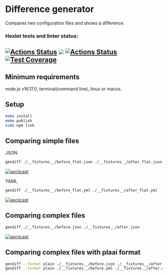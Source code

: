# Difference generator
Compares two configuration files and shows a difference.

### Hexlet tests and linter status:

[![Actions Status](https://github.com/adammilligan/frontend-project-46/workflows/hexlet-check/badge.svg)](https://github.com/adammilligan/frontend-project-46/actions)
<a href="https://codeclimate.com/github/adammilligan/frontend-project-46/maintainability"><img src="https://api.codeclimate.com/v1/badges/d84e368f05a25df339b8/maintainability" /></a>
[![Actions Status](https://github.com/adammilligan/frontend-project-46/actions/workflows/push.yml/badge.svg)](https://github.com/adammilligan/frontend-project-46/actions)
[![Test Coverage](https://api.codeclimate.com/v1/badges/d84e368f05a25df339b8/test_coverage)](https://codeclimate.com/github/adammilligan/frontend-project-46/test_coverage)
----

## Minimum requirements

node.js v16.17.0, terminal(command line), linux or macos.

## Setup

```sh
make install
make publish
sudo npm link
```

## Comparing simple files

JSON

```sh
gendiff ./__fixtures__/before_flat.json ./__fixtures__/after_flat.json
```

[![asciicast](https://asciinema.org/a/7eX6ZGnTTZfN8Rro7O8v7cFJ4.svg)](https://asciinema.org/a/7eX6ZGnTTZfN8Rro7O8v7cFJ4)

YAML

```sh
gendiff ./__fixtures__/before_flat.yml ./__fixtures__/after_flat.yml
```
[![asciicast](https://asciinema.org/a/539187.svg)](https://asciinema.org/a/539187)

## Comparing complex files

```sh
gendiff ./__fixtures__/before.json ./__fixtures__/after.json
```

[![asciicast](https://asciinema.org/a/rTZSAH5Zusrh8WnCWuMIqGJCj.svg)](https://asciinema.org/a/rTZSAH5Zusrh8WnCWuMIqGJCj)

## Comparing complex files with plaai format

```sh
gendiff --format plain ./__fixtures__/before.json ./__fixtures__/after.json
gendiff --format plain ./__fixtures__/before.yml ./__fixtures__/after.yml
```

